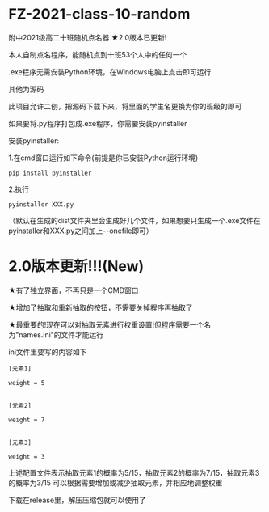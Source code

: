 # FZ-2021-class-10-random
附中2021级高二十班随机点名器  ★2.0版本已更新!

本人自制点名程序，能随机点到十班53个人中的任何一个  

.exe程序无需安装Python环境，在Windows电脑上点击即可运行  

其他为源码  

此项目允许二创，把源码下载下来，将里面的学生名更换为你的班级的即可  

如果要将.py程序打包成.exe程序，你需要安装pyinstaller  


安装pyinstaller:  

1.在cmd窗口运行如下命令(前提是你已安装Python运行环境)  

```pip install pyinstaller```  
  
2.执行  

```pyinstaller XXX.py```  
  
（默认在生成的dist文件夹里会生成好几个文件，如果想要只生成一个.exe文件在pyinstaller和XXX.py之间加上--onefile即可）  

# 2.0版本更新!!!(New)
★有了独立界面，不再只是一个CMD窗口

★增加了抽取和重新抽取的按钮，不需要关掉程序再抽取了

★最重要的!现在可以对抽取元素进行权重设置!但程序需要一个名为"names.ini"的文件才能运行

ini文件里要写的内容如下
```
[元素1]

weight = 5


[元素2]

weight = 7


[元素3]

weight = 3
```
上述配置文件表示抽取元素1的概率为5/15，抽取元素2的概率为7/15，抽取元素3的概率为3/15
可以根据需要增加或减少抽取元素，并相应地调整权重

下载在release里，解压压缩包就可以使用了
